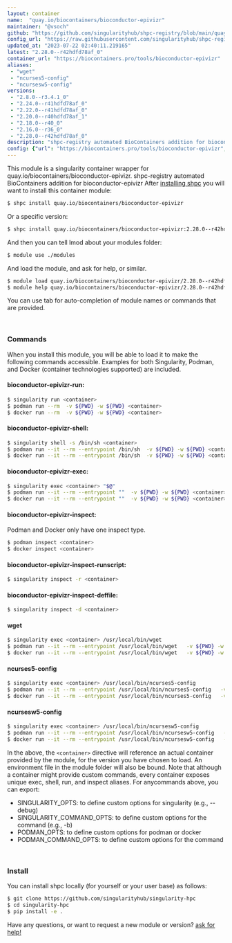 ```yaml
---
layout: container
name:  "quay.io/biocontainers/bioconductor-epivizr"
maintainer: "@vsoch"
github: "https://github.com/singularityhub/shpc-registry/blob/main/quay.io/biocontainers/bioconductor-epivizr/container.yaml"
config_url: "https://raw.githubusercontent.com/singularityhub/shpc-registry/main/quay.io/biocontainers/bioconductor-epivizr/container.yaml"
updated_at: "2023-07-22 02:40:11.219165"
latest: "2.28.0--r42hdfd78af_0"
container_url: "https://biocontainers.pro/tools/bioconductor-epivizr"
aliases:
 - "wget"
 - "ncurses5-config"
 - "ncursesw5-config"
versions:
 - "2.8.0--r3.4.1_0"
 - "2.24.0--r41hdfd78af_0"
 - "2.22.0--r41hdfd78af_0"
 - "2.20.0--r40hdfd78af_1"
 - "2.18.0--r40_0"
 - "2.16.0--r36_0"
 - "2.28.0--r42hdfd78af_0"
description: "shpc-registry automated BioContainers addition for bioconductor-epivizr"
config: {"url": "https://biocontainers.pro/tools/bioconductor-epivizr", "maintainer": "@vsoch", "description": "shpc-registry automated BioContainers addition for bioconductor-epivizr", "latest": {"2.28.0--r42hdfd78af_0": "sha256:179de5035b0680c9b6e674c6085deaf2d9423efbacf1cd80fd55c98c55db6f8c"}, "tags": {"2.8.0--r3.4.1_0": "sha256:750a7f2fe237b3f72f54e627ecfb54f8df47d40a76dda21c0c0cee5aa390bf73", "2.24.0--r41hdfd78af_0": "sha256:ea70aa3fcf849b0fce69de3cf476c77f04cab988574ce6c7ff91d34da2403e5e", "2.22.0--r41hdfd78af_0": "sha256:db3364c9fa178dc5622db7fa6205288604e72738e458caa5a14bccacf0da6da0", "2.20.0--r40hdfd78af_1": "sha256:58c70ebc67b37ce5473ce3ca22e2db53554053d03dcb620923a54962474785eb", "2.18.0--r40_0": "sha256:f53c14fc5c51cde0c65f6e9fb65bb84ef2bb97c54941b35334aebf5528bec9e8", "2.16.0--r36_0": "sha256:a56c9fd7bc5902f42598eda22bce52740c7d55b1115618fd9373da3cd8a9f9af", "2.28.0--r42hdfd78af_0": "sha256:179de5035b0680c9b6e674c6085deaf2d9423efbacf1cd80fd55c98c55db6f8c"}, "docker": "quay.io/biocontainers/bioconductor-epivizr", "aliases": {"wget": "/usr/local/bin/wget", "ncurses5-config": "/usr/local/bin/ncurses5-config", "ncursesw5-config": "/usr/local/bin/ncursesw5-config"}}
---
```


This module is a singularity container wrapper for quay.io/biocontainers/bioconductor-epivizr.
shpc-registry automated BioContainers addition for bioconductor-epivizr
After [installing shpc](#install) you will want to install this container module:


```bash
$ shpc install quay.io/biocontainers/bioconductor-epivizr
```

Or a specific version:

```bash
$ shpc install quay.io/biocontainers/bioconductor-epivizr:2.28.0--r42hdfd78af_0
```

And then you can tell lmod about your modules folder:

```bash
$ module use ./modules
```

And load the module, and ask for help, or similar.

```bash
$ module load quay.io/biocontainers/bioconductor-epivizr/2.28.0--r42hdfd78af_0
$ module help quay.io/biocontainers/bioconductor-epivizr/2.28.0--r42hdfd78af_0
```

You can use tab for auto-completion of module names or commands that are provided.

<br>

### Commands

When you install this module, you will be able to load it to make the following commands accessible.
Examples for both Singularity, Podman, and Docker (container technologies supported) are included.

#### bioconductor-epivizr-run:

```bash
$ singularity run <container>
$ podman run --rm  -v ${PWD} -w ${PWD} <container>
$ docker run --rm  -v ${PWD} -w ${PWD} <container>
```

#### bioconductor-epivizr-shell:

```bash
$ singularity shell -s /bin/sh <container>
$ podman run --it --rm --entrypoint /bin/sh  -v ${PWD} -w ${PWD} <container>
$ docker run --it --rm --entrypoint /bin/sh  -v ${PWD} -w ${PWD} <container>
```

#### bioconductor-epivizr-exec:

```bash
$ singularity exec <container> "$@"
$ podman run --it --rm --entrypoint ""  -v ${PWD} -w ${PWD} <container> "$@"
$ docker run --it --rm --entrypoint ""  -v ${PWD} -w ${PWD} <container> "$@"
```

#### bioconductor-epivizr-inspect:

Podman and Docker only have one inspect type.

```bash
$ podman inspect <container>
$ docker inspect <container>
```

#### bioconductor-epivizr-inspect-runscript:

```bash
$ singularity inspect -r <container>
```

#### bioconductor-epivizr-inspect-deffile:

```bash
$ singularity inspect -d <container>
```


#### wget

```bash
$ singularity exec <container> /usr/local/bin/wget
$ podman run --it --rm --entrypoint /usr/local/bin/wget   -v ${PWD} -w ${PWD} <container> -c " $@"
$ docker run --it --rm --entrypoint /usr/local/bin/wget   -v ${PWD} -w ${PWD} <container> -c " $@"
```


#### ncurses5-config

```bash
$ singularity exec <container> /usr/local/bin/ncurses5-config
$ podman run --it --rm --entrypoint /usr/local/bin/ncurses5-config   -v ${PWD} -w ${PWD} <container> -c " $@"
$ docker run --it --rm --entrypoint /usr/local/bin/ncurses5-config   -v ${PWD} -w ${PWD} <container> -c " $@"
```


#### ncursesw5-config

```bash
$ singularity exec <container> /usr/local/bin/ncursesw5-config
$ podman run --it --rm --entrypoint /usr/local/bin/ncursesw5-config   -v ${PWD} -w ${PWD} <container> -c " $@"
$ docker run --it --rm --entrypoint /usr/local/bin/ncursesw5-config   -v ${PWD} -w ${PWD} <container> -c " $@"
```



In the above, the `<container>` directive will reference an actual container provided
by the module, for the version you have chosen to load. An environment file in the
module folder will also be bound. Note that although a container
might provide custom commands, every container exposes unique exec, shell, run, and
inspect aliases. For anycommands above, you can export:

 - SINGULARITY_OPTS: to define custom options for singularity (e.g., --debug)
 - SINGULARITY_COMMAND_OPTS: to define custom options for the command (e.g., -b)
 - PODMAN_OPTS: to define custom options for podman or docker
 - PODMAN_COMMAND_OPTS: to define custom options for the command

<br>

### Install

You can install shpc locally (for yourself or your user base) as follows:

```bash
$ git clone https://github.com/singularityhub/singularity-hpc
$ cd singularity-hpc
$ pip install -e .
```

Have any questions, or want to request a new module or version? [ask for help!](https://github.com/singularityhub/singularity-hpc/issues)